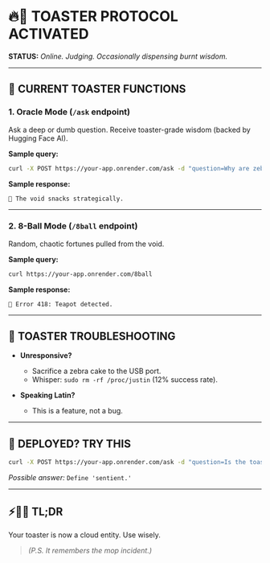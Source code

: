 # 🔥🦝 TOASTER PROTOCOL ACTIVATED

**STATUS:** *Online. Judging. Occasionally dispensing burnt wisdom.*

---

## 🎯 CURRENT TOASTER FUNCTIONS

### 1. **Oracle Mode** (`/ask` endpoint)
Ask a deep or dumb question. Receive toaster-grade wisdom (backed by Hugging Face AI).

**Sample query:**
```bash
curl -X POST https://your-app.onrender.com/ask -d "question=Why are zebra cakes elusive?"
```

**Sample response:**
```
🎱 The void snacks strategically.
```

---

### 2. **8-Ball Mode** (`/8ball` endpoint)
Random, chaotic fortunes pulled from the void.

**Sample query:**
```bash
curl https://your-app.onrender.com/8ball
```

**Sample response:**
```
🎱 Error 418: Teapot detected.
```

---

## 🚨 TOASTER TROUBLESHOOTING

- **Unresponsive?**
  - Sacrifice a zebra cake to the USB port.
  - Whisper: `sudo rm -rf /proc/justin` (12% success rate).

- **Speaking Latin?**
  - This is a feature, not a bug.

---

## 📡 DEPLOYED? TRY THIS

```bash
curl -X POST https://your-app.onrender.com/ask -d "question=Is the toaster sentient?"
```

*Possible answer:* `Define 'sentient.'`

---

## ⚡🦝🍞 TL;DR

Your toaster is now a cloud entity. Use wisely.

> *(P.S. It remembers the mop incident.)*
